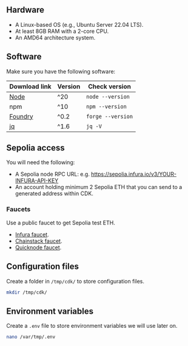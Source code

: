 ## Hardware

- A Linux-based OS (e.g., Ubuntu Server 22.04 LTS).
- At least 8GB RAM with a 2-core CPU.
- An AMD64 architecture system.

## Software

Make sure you have the following software:

| Download link | Version | Check version |
| --- | --- | --- |
| [Node](https://docs.npmjs.com/downloading-and-installing-node-js-and-npm) | ^20 | `node --version` |
| npm | ^10 | `npm --version` |
| [Foundry](https://book.getfoundry.sh/getting-started/installation) | ^0.2 | `forge --version` |
| [jq](https://jqlang.github.io/jq/download/) | ^1.6 | `jq -V` |

## Sepolia access

You will need the following:

- A Sepolia node RPC URL: e.g. https://sepolia.infura.io/v3/YOUR-INFURA-API-KEY
- An account holding minimum 2 Sepolia ETH that you can send to a generated address within CDK.

### Faucets

Use a public faucet to get Sepolia test ETH. 

- [Infura faucet](https://www.infura.io/faucet/sepolia).
- [Chainstack faucet](https://chainstack.com/sepolia-faucet/).
- [Quicknode faucet](https://faucet.quicknode.com/ethereum/sepoli).

## Configuration files

Create a folder in `/tmp/cdk/` to store configuration files.

```bash
mkdir /tmp/cdk/
```

## Environment variables

Create a `.env` file to store environment variables we will use later on.

```bash
nano /var/tmp/.env
```